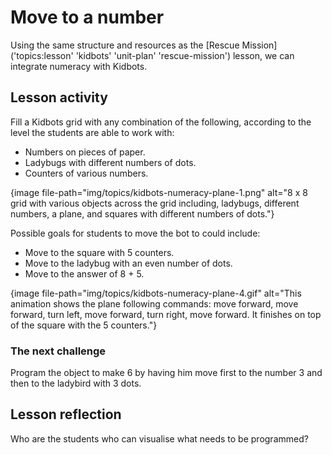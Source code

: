 # Move to a number

Using the same structure and resources as the [Rescue Mission]('topics:lesson' 'kidbots' 'unit-plan' 'rescue-mission') lesson, we can integrate numeracy with Kidbots.

## Lesson activity

Fill a Kidbots grid with any combination of the following, according to the level the students are able to work with:

- Numbers on pieces of paper.
- Ladybugs with different numbers of dots.
- Counters of various numbers.

{image file-path="img/topics/kidbots-numeracy-plane-1.png" alt="8 x 8 grid with various objects across the grid including, ladybugs, different numbers, a plane, and squares with different numbers of dots."}

Possible goals for students to move the bot to could include:

- Move to the square with 5 counters.
- Move to the ladybug with an even number of dots.
- Move to the answer of 8 + 5.

{image file-path="img/topics/kidbots-numeracy-plane-4.gif" alt="This animation shows the plane following commands: move forward, move forward, turn left, move forward, turn right, move forward. It finishes on top of the square with the 5 counters."}

### The next challenge

Program the object to make 6 by having him move first to the number 3 and then to the ladybird with 3 dots.

## Lesson reflection

Who are the students who can visualise what needs to be programmed?